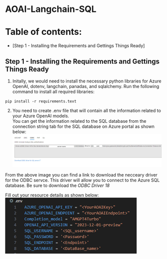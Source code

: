 # AOAI-Langchain-SQL

# Table of contents:
- [Step 1 - Installing the Requirements and Gettings Things Ready]


## Step 1 - Installing the Requirements and Gettings Things Ready

1. Initally, we would need to install the necessary python libraries for Azure OpenAI, dotenv, langchain, panadas, and sqlalchemy. 
Run the following command to install all required libraries: 
```
pip install -r requirements.text
```
2. You need to create .env file that will contain all the information related to your Azure OpenAI models.  
You can get the information related to the SQL database from the connection string tab for the SQL database on Azure portal as shown below:
![Sql_information](Images/SQL_info.png)

From the above image you can find a link to download the necceary driver for the ODBC servce. This driver will allow you to connect to the Azure SQL database. 
Be sure to download the *ODBC Driver 18* 

Fill out your resource details as shown below:  
![Environment Variables](Images/EnvVariables.png) 


